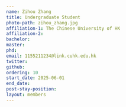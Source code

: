 ```yaml
---
name: Zihou Zhang
title: Undergraduate Student 
photo-path: zihou_zhang.jpg
affiliation-1: The Chinese University of HK
affiliation-2: 
bachelor: 
master:  
phd:  
email: 1155211234@link.cuhk.edu.hk
twitter: 
github: 
ordering: 10
start_date: 2025-06-01
end_date: 
post-stay-position: 
layout: members
---
```


